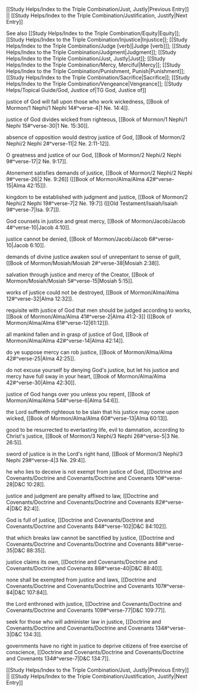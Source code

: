 [[Study Helps/Index to the Triple Combination/Just, Justly|Previous Entry]]  ||  [[Study Helps/Index to the Triple Combination/Justification, Justify|Next Entry]]

 See also [[Study Helps/Index to the Triple Combination/Equity|Equity]]; [[Study Helps/Index to the Triple Combination/Injustice|Injustice]]; [[Study Helps/Index to the Triple Combination/Judge [verb]|Judge [verb]]]; [[Study Helps/Index to the Triple Combination/Judgment|Judgment]]; [[Study Helps/Index to the Triple Combination/Just, Justly|Just]]; [[Study Helps/Index to the Triple Combination/Mercy, Merciful|Mercy]]; [[Study Helps/Index to the Triple Combination/Punishment, Punish|Punishment]]; [[Study Helps/Index to the Triple Combination/Sacrifice|Sacrifice]]; [[Study Helps/Index to the Triple Combination/Vengeance|Vengeance]]; [[Study Helps/Topical Guide/God, Justice of|TG God, Justice of]]

 justice of God will fall upon those who work wickedness, [[Book of Mormon/1 Nephi/1 Nephi 14#^verse-4|1 Ne. 14:4]].

 justice of God divides wicked from righteous, [[Book of Mormon/1 Nephi/1 Nephi 15#^verse-30|1 Ne. 15:30]].

 absence of opposition would destroy justice of God, [[Book of Mormon/2 Nephi/2 Nephi 2#^verse-11|2 Ne. 2:11-12]].

 O greatness and justice of our God, [[Book of Mormon/2 Nephi/2 Nephi 9#^verse-17|2 Ne. 9:17]].

 Atonement satisfies demands of justice, [[Book of Mormon/2 Nephi/2 Nephi 9#^verse-26|2 Ne. 9:26]] ([[Book of Mormon/Alma/Alma 42#^verse-15|Alma 42:15]]).

 kingdom to be established with judgment and justice, [[Book of Mormon/2 Nephi/2 Nephi 19#^verse-7|2 Ne. 19:7]] ([[Old Testament/Isaiah/Isaiah 9#^verse-7|Isa. 9:7]]).

 God counsels in justice and great mercy, [[Book of Mormon/Jacob/Jacob 4#^verse-10|Jacob 4:10]].

 justice cannot be denied, [[Book of Mormon/Jacob/Jacob 6#^verse-10|Jacob 6:10]].

 demands of divine justice awaken soul of unrepentant to sense of guilt, [[Book of Mormon/Mosiah/Mosiah 2#^verse-38|Mosiah 2:38]].

 salvation through justice and mercy of the Creator, [[Book of Mormon/Mosiah/Mosiah 5#^verse-15|Mosiah 5:15]].

 works of justice could not be destroyed, [[Book of Mormon/Alma/Alma 12#^verse-32|Alma 12:32]].

 requisite with justice of God that men should be judged according to works, [[Book of Mormon/Alma/Alma 41#^verse-2|Alma 41:2-3]] ([[Book of Mormon/Alma/Alma 61#^verse-12|61:12]]).

 all mankind fallen and in grasp of justice of God, [[Book of Mormon/Alma/Alma 42#^verse-14|Alma 42:14]].

 do ye suppose mercy can rob justice, [[Book of Mormon/Alma/Alma 42#^verse-25|Alma 42:25]].

 do not excuse yourself by denying God's justice, but let his justice and mercy have full sway in your heart, [[Book of Mormon/Alma/Alma 42#^verse-30|Alma 42:30]].

 justice of God hangs over you unless you repent, [[Book of Mormon/Alma/Alma 54#^verse-6|Alma 54:6]].

 the Lord suffereth righteous to be slain that his justice may come upon wicked, [[Book of Mormon/Alma/Alma 60#^verse-13|Alma 60:13]].

 good to be resurrected to everlasting life, evil to damnation, according to Christ's justice, [[Book of Mormon/3 Nephi/3 Nephi 26#^verse-5|3 Ne. 26:5]].

 sword of justice is in the Lord's right hand, [[Book of Mormon/3 Nephi/3 Nephi 29#^verse-4|3 Ne. 29:4]].

 he who lies to deceive is not exempt from justice of God, [[Doctrine and Covenants/Doctrine and Covenants/Doctrine and Covenants 10#^verse-28|D&C 10:28]].

 justice and judgment are penalty affixed to law, [[Doctrine and Covenants/Doctrine and Covenants/Doctrine and Covenants 82#^verse-4|D&C 82:4]].

 God is full of justice, [[Doctrine and Covenants/Doctrine and Covenants/Doctrine and Covenants 84#^verse-102|D&C 84:102]].

 that which breaks law cannot be sanctified by justice, [[Doctrine and Covenants/Doctrine and Covenants/Doctrine and Covenants 88#^verse-35|D&C 88:35]].

 justice claims its own, [[Doctrine and Covenants/Doctrine and Covenants/Doctrine and Covenants 88#^verse-40|D&C 88:40]].

 none shall be exempted from justice and laws, [[Doctrine and Covenants/Doctrine and Covenants/Doctrine and Covenants 107#^verse-84|D&C 107:84]].

 the Lord enthroned with justice, [[Doctrine and Covenants/Doctrine and Covenants/Doctrine and Covenants 109#^verse-77|D&C 109:77]].

 seek for those who will administer law in justice, [[Doctrine and Covenants/Doctrine and Covenants/Doctrine and Covenants 134#^verse-3|D&C 134:3]].

 governments have no right in justice to deprive citizens of free exercise of conscience, [[Doctrine and Covenants/Doctrine and Covenants/Doctrine and Covenants 134#^verse-7|D&C 134:7]].

[[Study Helps/Index to the Triple Combination/Just, Justly|Previous Entry]]  ||  [[Study Helps/Index to the Triple Combination/Justification, Justify|Next Entry]]